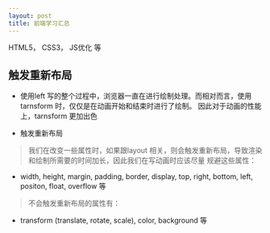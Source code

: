 ```yaml
---
layout: post
title: 前端学习汇总
---
```


HTML5， CSS3， JS优化 等

## 触发重新布局

* 使用left 写的整个过程中，浏览器一直在进行绘制处理。而相对而言，使用tarnsform 时，仅仅是在动画开始和结束时进行了绘制。
因此对于动画的性能上，tarnsform 更加出色

* 触发重新布局

> 我们在改变一些属性时，如果跟layout 相关，则会触发重新布局，导致渲染和绘制所需要的时间加长，因此我们在写动画时应该尽量
规避这些属性：

* width, height, margin, padding, border, display, top, right, bottom, left, positon, float, overflow 等

> 不会触发重新布局的属性有：

* transform (translate, rotate, scale), color, background 等

